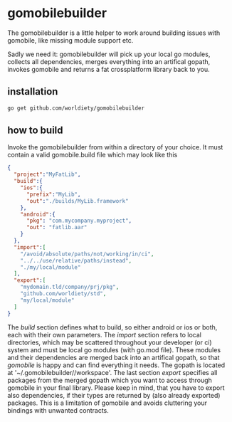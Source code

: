 # gomobilebuilder
The gomobilebuilder is a little helper to work around building issues with gomobile, like missing module support etc.

Sadly we need it: gomobilebuilder will pick up your local go modules, collects all dependencies, merges everything into an artifical
gopath, invokes gomobile and returns a fat crossplatform library back to you.

## installation

```bash
go get github.com/worldiety/gomobilebuilder
```

## how to build

Invoke the gomobilebuilder from within a directory of your choice. It must contain a valid gomobile.build file which may look like this
```json
{
  "project":"MyFatLib",
  "build":{
    "ios":{
      "prefix":"MyLib",
      "out":"./builds/MyLib.framework"
    },
    "android":{
      "pkg": "com.mycompany.myproject",
      "out": "fatlib.aar"
    }
  },
  "import":[
    "/avoid/absolute/paths/not/working/in/ci",
    "../../use/relative/paths/instead",
    "./my/local/module"
  ],
  "export":[
    "mydomain.tld/company/prj/pkg",
    "github.com/worldiety/std",
    "my/local/module"
  ]
}
```
The *build* section defines what to build, so either android or ios or both, each with their own parameters. The *import* section refers to local directories, which may be scattered throughout your developer (or ci) system and must be local go modules (with go.mod file). These modules and their dependencies are merged back into an artifical gopath, so that *gomobile* is happy and can find everything it needs. The gopath is located at '~/.gomobilebuilder/<project>/workspace'. The last section *export* specifies all packages from the merged gopath which you want to access through gomobile in your final library. Please keep in mind, that you have to export also dependencies, if their types are returned by (also already exported) packages. This is a limitation of gomobile and avoids cluttering your bindings with unwanted contracts.
